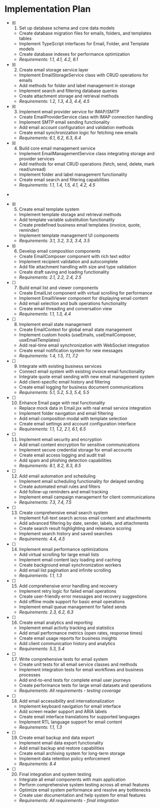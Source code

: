 # Implementation Plan

- [x] 1. Set up database schema and core data models









  - Create database migration files for emails, folders, and templates tables
  - Implement TypeScript interfaces for Email, Folder, and Template models
  - Create database indexes for performance optimization
  - _Requirements: 1.1, 4.1, 4.2, 6.1_

- [x] 2. Create email storage service layer


  - Implement EmailStorageService class with CRUD operations for emails
  - Add methods for folder and label management in storage
  - Implement search and filtering database queries
  - Create attachment storage and retrieval methods
  - _Requirements: 1.2, 1.3, 4.3, 4.4, 4.5_

- [x] 3. Implement email provider service for IMAP/SMTP





  - Create EmailProviderService class with IMAP connection handling
  - Implement SMTP email sending functionality
  - Add email account configuration and validation methods
  - Create email synchronization logic for fetching new emails
  - _Requirements: 6.1, 6.2, 6.3, 6.4_

- [x] 4. Build core email management service








  - Implement EmailManagementService class integrating storage and provider services
  - Add methods for email CRUD operations (fetch, send, delete, mark read/unread)
  - Implement folder and label management functionality
  - Create email search and filtering capabilities
  - _Requirements: 1.1, 1.4, 1.5, 4.1, 4.2, 4.5_
-

- [x] 5. Create email template system






  - Implement template storage and retrieval methods
  - Add template variable substitution functionality
  - Create predefined business email templates (invoice, quote, reminder)
  - Implement template management UI components
  - _Requirements: 3.1, 3.2, 3.3, 3.4, 3.5_

- [x] 6. Develop email composition components









  - Create EmailComposer component with rich text editor
  - Implement recipient validation and autocomplete
  - Add file attachment handling with size and type validation
  - Create draft saving and loading functionality
  - _Requirements: 2.1, 2.2, 2.4, 2.5_

- [ ] 7. Build email list and viewer components


  - Create EmailList component with virtual scrolling for performance
  - Implement EmailViewer component for displaying email content
  - Add email selection and bulk operations functionality
  - Create email threading and conversation view
  - _Requirements: 1.1, 1.3, 4.4_

- [ ] 8. Implement email state management



  - Create EmailContext for global email state management
  - Implement custom hooks (useEmails, useEmailComposer, useEmailTemplates)
  - Add real-time email synchronization with WebSocket integration
  - Create email notification system for new messages
  - _Requirements: 1.4, 1.5, 7.1, 7.2_

- [ ] 9. Integrate with existing business services
  - Connect email system with existing invoice email functionality
  - Integrate quote email sending with new email management system
  - Add client-specific email history and filtering
  - Create email logging for business document communications
  - _Requirements: 5.1, 5.2, 5.3, 5.4, 5.5_

- [ ] 10. Enhance Email page with real functionality
  - Replace mock data in Email.jsx with real email service integration
  - Implement folder navigation and email filtering
  - Add email composition modal with template selection
  - Create email settings and account configuration interface
  - _Requirements: 1.1, 1.2, 2.1, 6.1, 6.5_

- [ ] 11. Implement email security and encryption
  - Add email content encryption for sensitive communications
  - Implement secure credential storage for email accounts
  - Create email access logging and audit trail
  - Add spam and phishing detection capabilities
  - _Requirements: 8.1, 8.2, 8.3, 8.5_

- [ ] 12. Add email automation and scheduling
  - Implement email scheduling functionality for delayed sending
  - Create automated email rules and filters
  - Add follow-up reminders and email tracking
  - Implement email campaign management for client communications
  - _Requirements: 7.3, 7.4, 7.5_

- [ ] 13. Create comprehensive email search system
  - Implement full-text search across email content and attachments
  - Add advanced filtering by date, sender, labels, and attachments
  - Create search result highlighting and relevance scoring
  - Implement search history and saved searches
  - _Requirements: 4.4, 4.5_

- [ ] 14. Implement email performance optimizations
  - Add virtual scrolling for large email lists
  - Implement email content lazy loading and caching
  - Create background email synchronization workers
  - Add email list pagination and infinite scrolling
  - _Requirements: 1.1, 1.3_

- [ ] 15. Add comprehensive error handling and recovery
  - Implement retry logic for failed email operations
  - Create user-friendly error messages and recovery suggestions
  - Add offline mode support for basic email operations
  - Implement email queue management for failed sends
  - _Requirements: 2.3, 6.2, 6.3_

- [ ] 16. Create email analytics and reporting
  - Implement email activity tracking and statistics
  - Add email performance metrics (open rates, response times)
  - Create email usage reports for business insights
  - Add client communication history and analytics
  - _Requirements: 5.3, 5.4_

- [ ] 17. Write comprehensive tests for email system
  - Create unit tests for all email service classes and methods
  - Implement integration tests for email workflows and business processes
  - Add end-to-end tests for complete email user journeys
  - Create performance tests for large email datasets and operations
  - _Requirements: All requirements - testing coverage_

- [ ] 18. Add email accessibility and internationalization
  - Implement keyboard navigation for email interface
  - Add screen reader support and ARIA labels
  - Create email interface translations for supported languages
  - Implement RTL language support for email content
  - _Requirements: 1.1, 1.3_

- [ ] 19. Create email backup and data export
  - Implement email data export functionality
  - Add email backup and restore capabilities
  - Create email archiving system for long-term storage
  - Implement data retention policy enforcement
  - _Requirements: 8.4_

- [ ] 20. Final integration and system testing
  - Integrate all email components with main application
  - Perform comprehensive system testing across all email features
  - Optimize email system performance and resolve any bottlenecks
  - Create user documentation and help system for email features
  - _Requirements: All requirements - final integration_